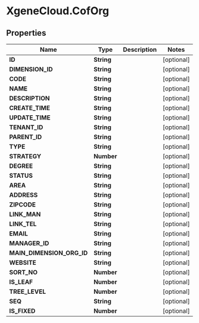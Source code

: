 # XgeneCloud.CofOrg

## Properties
Name | Type | Description | Notes
------------ | ------------- | ------------- | -------------
**ID** | **String** |  | [optional] 
**DIMENSION_ID** | **String** |  | [optional] 
**CODE** | **String** |  | [optional] 
**NAME** | **String** |  | [optional] 
**DESCRIPTION** | **String** |  | [optional] 
**CREATE_TIME** | **String** |  | [optional] 
**UPDATE_TIME** | **String** |  | [optional] 
**TENANT_ID** | **String** |  | [optional] 
**PARENT_ID** | **String** |  | [optional] 
**TYPE** | **String** |  | [optional] 
**STRATEGY** | **Number** |  | [optional] 
**DEGREE** | **String** |  | [optional] 
**STATUS** | **String** |  | [optional] 
**AREA** | **String** |  | [optional] 
**ADDRESS** | **String** |  | [optional] 
**ZIPCODE** | **String** |  | [optional] 
**LINK_MAN** | **String** |  | [optional] 
**LINK_TEL** | **String** |  | [optional] 
**EMAIL** | **String** |  | [optional] 
**MANAGER_ID** | **String** |  | [optional] 
**MAIN_DIMENSION_ORG_ID** | **String** |  | [optional] 
**WEBSITE** | **String** |  | [optional] 
**SORT_NO** | **Number** |  | [optional] 
**IS_LEAF** | **Number** |  | [optional] 
**TREE_LEVEL** | **Number** |  | [optional] 
**SEQ** | **String** |  | [optional] 
**IS_FIXED** | **Number** |  | [optional] 


